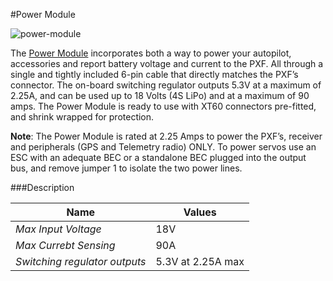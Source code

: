 #Power Module

![power-module](https://erlerobotics.com/blog/wp-content/uploads/2014/10/power_mod__resize.png)

The [Power Module](https://erlerobotics.com/blog/product/power_mod/) incorporates both a way to power your autopilot, accessories and report battery voltage and current to the PXF. All through a single and tightly included 6-pin cable that directly matches the PXF’s connector. The on-board switching regulator outputs 5.3V at a maximum of 2.25A, and can be used up to 18 Volts (4S LiPo) and at a maximum of 90 amps. The Power Module is ready to use with XT60 connectors pre-fitted, and shrink wrapped for protection.

**Note**: The Power Module is rated at 2.25 Amps to power the PXF’s, receiver and peripherals (GPS and Telemetry radio) ONLY. To power servos use an ESC with an adequate BEC or a standalone BEC plugged into the output bus, and remove jumper 1 to isolate the two power lines.

###Description

| **Name** | **Values** |
|----------|------------|
|*Max Input Voltage* | 18V |
|*Max Currebt Sensing* | 90A |
|*Switching regulator outputs* | 5.3V at 2.25A max |

